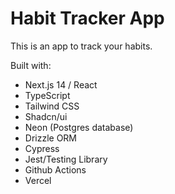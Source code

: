 # Habit Tracker App

This is an app to track your habits.

Built with:

- Next.js 14 / React
- TypeScript
- Tailwind CSS
- Shadcn/ui
- Neon (Postgres database)
- Drizzle ORM
- Cypress
- Jest/Testing Library
- Github Actions
- Vercel
